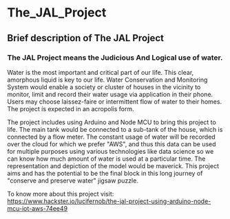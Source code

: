 # The_JAL_Project

## Brief description of The JAL Project
### The JAL Project means the Judicious And Logical use of water.

Water is the most important and critical part of our life. This clear, amorphous liquid is key to our life.
Water Conservation and Monitoring System would enable a society or cluster of houses in the vicinity to monitor, limit and record their water usage via application in their phone. Users may choose laissez-faire or intermittent flow of water to their homes. The project is expected in an acropolis form.

The project includes using Arduino and Node MCU to bring this project to life.
The main tank would be connected to a sub-tank of the house, which is connected by a flow meter. The constant usage of water will be recorded over the cloud for which we prefer "AWS", and thus this data can be used for multiple purposes using various technologies like data science so we can know how much amount of water is used at a particular time. The representation and depiction of the model would be maverick.
This project aims and has the potential to be the final block in this long journey of  "conserve and preserve water" jigsaw puzzle.

To know more about this project visit: https://www.hackster.io/lucifernob/the-jal-project-using-arduino-node-mcu-iot-aws-74ee49
